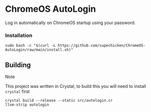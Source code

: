 # ChromeOS AutoLogin
Log in automatically on ChromeOS startup using your password.

### Installation
```shell
sudo bash -c "$(curl -L https://github.com/supechicken/ChromeOS-AutoLogin/raw/main/install.sh)"
```

## Building

> [!NOTE]
> This project was written in Crystal, to build this you will need to install `crystal` first

```shell
crystal build --release --static src/autologin.cr
llvm-strip autologin
```
